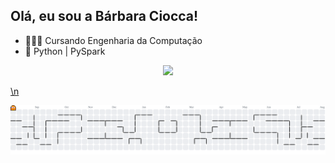 ## Olá, eu sou a Bárbara Ciocca!

- 👩🏽‍🎓 Cursando Engenharia da Computação
- 📓 Python | PySpark

<div align="center">
  <a href="https://github.com/barbaraciocca">
  <img height="130em" src="https://github-readme-stats.vercel.app/api/top-langs/?username=barbaraciocca&layout=compact&langs_count=7&theme=panda"/>
</div>

\n

<picture>
  <source media="(prefers-color-scheme: dark)" srcset="https://raw.githubusercontent.com/barbaraciocca/barbaraciocca/output/pacman-contribution-graph-dark.svg">
  <source media="(prefers-color-scheme: light)" srcset="https://raw.githubusercontent.com/barbaraciocca/barbaraciocca/output/pacman-contribution-graph.svg">
  <img alt="pacman contribution graph" src="https://raw.githubusercontent.com/barbaraciocca/barbaraciocca/output/pacman-contribution-graph.svg">
</picture>
